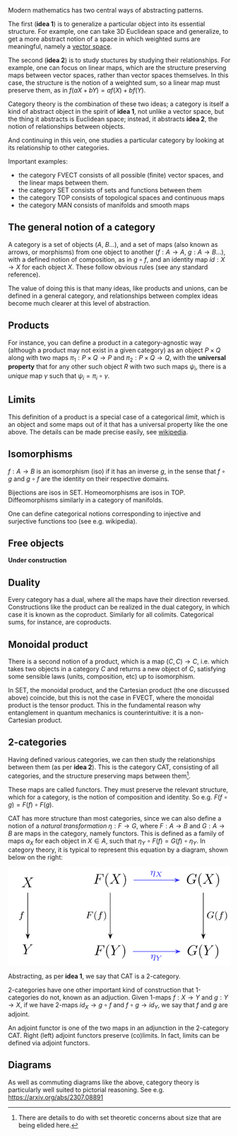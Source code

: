 $\newcommand{\R}{\mathbb{R}}$
$\newcommand{\RR}{\mathbb{R}}$
$\newcommand{\C}{\mathbb{C}}$
$\newcommand{\N}{\mathbb{N}}$
$\newcommand{\Z}{\mathbb{Z}}$



Modern mathematics has two central ways of abstracting patterns. 

The first (**idea 1**) is to generalize a particular object into its essential structure. For example, one can take 3D Euclidean space and generalize, to get a more abstract notion of a space in which weighted sums are meaningful, namely a [vector space](linearalgebra.md).

The second (**idea 2**) is to study stuctures by studying their relationships. For example, one can focus on linear maps, which are the structure preserving maps between vector spaces, rather than vector spaces themselves. In this case, the structure is the notion of a weighted sum, so a linear map must preserve them, as in $f(aX+bY) = af(X)+bf(Y)$.

Category theory is the combination of these two ideas; a category is itself a kind of abstract object in the spirit of **idea 1**, not unlike a vector space, but the thing it abstracts is Euclidean space; instead, it abstracts **idea 2**, the notion of relationships between objects. 

And continuing in this vein, one studies a particular category by looking at its relationship to other categories.

Important examples:

- the category FVECT consists of all possible (finite) vector spaces, and the linear maps between them.
- the category SET consists of sets and functions between them
- the category TOP consists of topological spaces and continuous maps
- the category MAN consists of manifolds and smooth maps

## The general notion of a category

A category is a set of objects ($A$, $B$...), and a set of maps (also known as arrows, or morphisms) from one object to another ($f: A\to A$, $g : A \to B$...), with a defined notion of composition, as in $g \circ f$, and an identity map $id : X \to X$ for each object $X$. These follow obvious rules (see any standard reference).

The value of doing this is that many ideas, like products and unions, can be defined in a general category, and relationships between complex ideas become much clearer at this level of abstraction.

## Products

For instance, you can define a product in a category-agnostic way (although a product may not exist in a given category) as an object $P\times Q$ along with two maps $\pi_1 : P\times Q \to P$ and $\pi_2 : P\times Q \to Q$, with the **universal property** that for any other such object $R$ with two such maps $\psi_i$, there is a *unique* map $\gamma$ such that $\psi_i = \pi_i \circ \gamma$. 

## Limits

This definition of a product is a special case of a categorical *limit*, which is an object and some maps out of it that has a universal property like the one above. The details can be made precise easily, see [wikipedia](https://en.wikipedia.org/wiki/Limit_(category_theory)).

## Isomorphisms

$f : A \to B$ is an isomorphism (iso) if it has an inverse $g$, in the sense that $f \circ g$ and $g \circ f$ are the identity on their respective domains.

Bijections are isos in SET. Homeomorphisms are isos in TOP. Diffeomorphisms similarly in a category of manifolds.

One can define categorical notions corresponding to injective and surjective functions too (see e.g. wikipedia).

## Free objects 

**Under construction**

## Duality

Every category has a dual, where all the maps have their direction reversed. Constructions like the product can be realized in the dual category, in which case it is known as the coproduct. Similarly for all colimits. Categorical sums, for instance, are coproducts.

## Monoidal product

There is a second notion of a product, which is a map $(C, C) \to C$, i.e. which takes two objects in a category $C$ and returns a new object of $C$, satisfying some sensible laws (units, composition, etc) up to isomorphism.

In SET, the monoidal product, and the Cartesian product (the one discussed above) coincide, but this is not the case in FVECT, where the monoidal product is the tensor product. This in the fundamental reason why entanglement in quantum mechanics is counterintuitive: it is a non-Cartesian product.

## 2-categories

Having defined various categories, we can then study the relationships between them (as per **idea 2**). This is the category CAT, consisting of all categories, and the structure preserving maps between them[^1].

[^1]: There are details to do with set theoretic concerns about size that are being elided here.

These maps are called functors. They must preserve the relevant structure, which for a category, is the notion of composition and identity. So e.g. $F(f\circ g)=F(f)\circ F(g)$.

CAT has more structure than most categories, since we can also define a notion of a *natural transformation* $\eta : F \to G$, where $F : A \to B$ and $G : A \to B$ are maps in the category, namely functors. This is defined as a family of maps $\alpha_X$ for each object in $X \in A$, such that $\eta_Y \circ F(f) = G(f) \circ \eta_Y$. In category theory, it is typical to represent this equation by a diagram, shown below on the right:

![s](../img/nat.png)



Abstracting, as per **idea 1**, we say that CAT is a 2-category. 

2-categories have one other important kind of construction that 1-categories do not, known as an adjuction. Given 1-maps $f : X \to Y$ and $g : Y \to X$, if we have 2-maps $id_X \to g\circ f$ and $f\circ g \to id_Y$, we say that $f$ and $g$ are adjoint. 

An adjoint functor is one of the two maps in an adjunction in the 2-category CAT. Right (left) adjoint functors preserve (co)limits. In fact, limits can be defined via adjoint functors.

## Diagrams

As well as commuting diagrams like the above, category theory is particularly well suited to pictorial reasoning. See e.g. https://arxiv.org/abs/2307.08891

